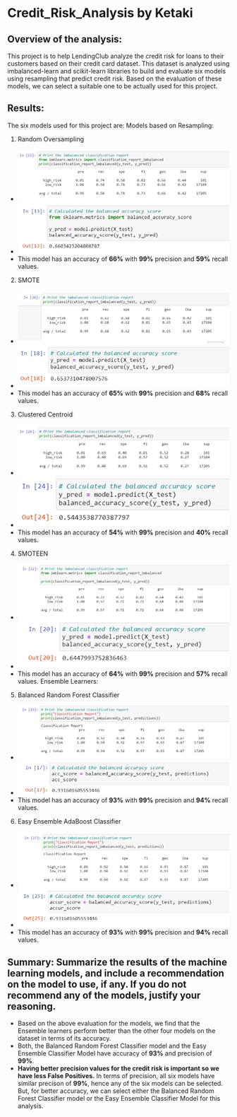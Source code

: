 # Credit_Risk_Analysis by Ketaki
## Overview of the analysis:
This project is to help LendingClub analyze the credit risk for loans to their customers based on their credit card dataset.  This dataset is analyzed using imbalanced-learn and scikit-learn libraries to build and evaluate six models using resampling that predict credit risk. Based on the evaluation of these models, we can select a suitable one to be actually used for this project.
## Results: 
The six models used for this project are:
Models based on Resampling:
1. Random Oversampling
- ![Classification Report](https://github.com/ketpradh/Credit_Risk_Analysis/blob/main/Resources/Random%20Oversampling%20Report.PNG)
- ![Accuracy](https://github.com/ketpradh/Credit_Risk_Analysis/blob/main/Resources/Random%20Oversampling%20Acc.PNG)
- This model has an accuracy of **66%** with **99%** precision and **59%** recall values.
2. SMOTE
- ![Classification Report](https://github.com/ketpradh/Credit_Risk_Analysis/blob/main/Resources/SMOTE%20Classification%20Report.PNG)
- ![Accuracy](https://github.com/ketpradh/Credit_Risk_Analysis/blob/main/Resources/SMPOTE%20Acc.PNG)
- This model has an accuracy of **65%** with **99%** precision and **68%** recall values.
3. Clustered Centroid
- ![Classification Report](https://github.com/ketpradh/Credit_Risk_Analysis/blob/main/Resources/ClusteredCentroids%20CR.PNG)
- ![Accuracy](https://github.com/ketpradh/Credit_Risk_Analysis/blob/main/Resources/ClusteredCentroids%20Acc.PNG)
- This model has an accuracy of **54%** with **99%** precision and **40%** recall values.
4. SMOTEEN 
- ![Classification Report](https://github.com/ketpradh/Credit_Risk_Analysis/blob/main/Resources/SMOTEEN%20CR.PNG)
- ![Accuracy](https://github.com/ketpradh/Credit_Risk_Analysis/blob/main/Resources/SMOTEEN%20aCC.PNG)
- This model has an accuracy of **64%** with **99%** precision and **57%** recall values.
 Ensemble Learners:
5. Balanced Random Forest Classifier
- ![Classification Report](https://github.com/ketpradh/Credit_Risk_Analysis/blob/main/Resources/BalancedRandom%20Classification%20Report.PNG)
- ![Accuracy](https://github.com/ketpradh/Credit_Risk_Analysis/blob/main/Resources/BalancedRandom%20Acc.PNG)
- This model has an accuracy of **93%** with **99%** precision and **94%** recall values.
6. Easy Ensemble AdaBoost Classifier
- ![Classification Report](https://github.com/ketpradh/Credit_Risk_Analysis/blob/main/Resources/EasyEnsemble%20CR.PNG)
- ![Accuracy](https://github.com/ketpradh/Credit_Risk_Analysis/blob/main/Resources/EasyEnsemble%20Acc.PNG)
- This model has an accuracy of **93%** with **99%** precision and **94%** recall values.


## Summary: Summarize the results of the machine learning models, and include a recommendation on the model to use, if any. If you do not recommend any of the models, justify your reasoning.
- Based on the above evaluation for the models, we find that the Ensemble learners perform better than the other four models on the dataset in terms of its accuracy. 
- Both, the Balanced Random Forest Classifier model and the Easy Ensemble Classifier Model have accuracy of **93%** and precision of **99%**. 
- **Having better precision values for the credit risk is important so we have less False Positives.** In terms of precision, all six models have similar precison of **99%**, hence any of the six models can be selected. But, for better accuracy, we can select either the Balanced Random Forest Classifier model or the Easy Ensemble Classifier Model for this analysis.
